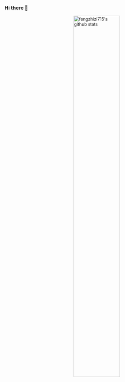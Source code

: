 ### Hi there 👋

<!--
**fengzhizi715/fengzhizi715** is a ✨ _special_ ✨ repository because its `README.md` (this file) appears on your GitHub profile.

Here are some ideas to get you started:

- 🔭 I’m currently working on ...
- 🌱 I’m currently learning ...
- 👯 I’m looking to collaborate on ...
- 🤔 I’m looking for help with ...
- 💬 Ask me about ...
- 📫 How to reach me: ...
- 😄 Pronouns: ...
- ⚡ Fun fact: ...
-->

<!-- Your github readme stats
You can use this api: https://github.com/dasydong/github-readme-stats
-->
<p>
  <a href="https://github.com/fengzhizi715/">
    <img  margin-top="-30px" width="55%" align="right" alt="fengzhizi715's github stats" src="https://github-readme-stats.vercel.app/api?username=fengzhizi715&show_icons=true&hide_border=true" />
  </a>
